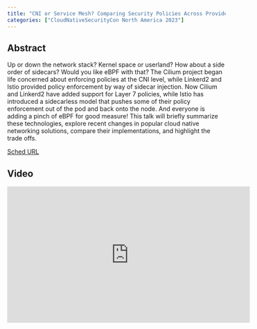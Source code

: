 ```yaml
---
title: "CNI or Service Mesh? Comparing Security Policies Across Providers - Rob Salmond, SuperOrbital & Christine Kim, Google"
categories: ["CloudNativeSecurityCon North America 2023"]
---
```


## Abstract

Up or down the network stack? Kernel space or userland? How about a side order of sidecars? Would you like eBPF with that? The Cilium project began life concerned about enforcing policies at the CNI level, while Linkerd2 and Istio provided policy enforcement by way of sidecar injection. Now Cilium and Linkerd2 have added support for Layer 7 policies, while Istio has introduced a sidecarless model that pushes some of their policy enforcement out of the pod and back onto the node. And everyone is adding a pinch of eBPF for good measure! This talk will briefly summarize these technologies, explore recent changes in popular cloud native networking solutions, compare their implementations, and highlight the trade offs.

[Sched URL](https://cloudnativesecurityconna23.sched.com/event/b18bc8d74ce4b89be02a5770c03f68f3)

## Video

<iframe width='560' height='315' src='https://www.youtube.com/embed/L5UifNZCKhA' frameborder='0' allow='accelerometer; autoplay; encrypted-media; gyroscope; picture-in-picture' allowfullscreen></iframe>
